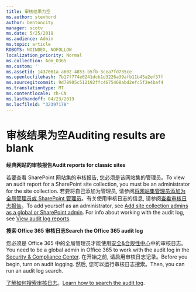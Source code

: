 ```yaml
---
title: 审核结果为空
ms.author: stevhord
author: bentoncity
manager: scotv
ms.date: 5/25/2018
ms.audience: Admin
ms.topic: article
ROBOTS: NOINDEX, NOFOLLOW
localization_priority: Normal
ms.collection: Adm_O365
ms.custom: ''
ms.assetid: 1437061a-a602-4853-b5fb-3cea7fd735ce
ms.openlocfilehash: 7b17f774e0241dcb1d3226a39afb11b45a2ef37f
ms.sourcegitcommit: 9d78905c512192ffc4675468abd2efc5f2e4baf4
ms.translationtype: MT
ms.contentlocale: zh-CN
ms.lasthandoff: 04/23/2019
ms.locfileid: "32397178"
---
```

# <a name="auditing-results-are-blank"></a><span data-ttu-id="8bad3-102">审核结果为空</span><span class="sxs-lookup"><span data-stu-id="8bad3-102">Auditing results are blank</span></span>

 <span data-ttu-id="8bad3-103">**经典网站的审核报告**</span><span class="sxs-lookup"><span data-stu-id="8bad3-103">**Audit reports for classic sites**</span></span>
  
<span data-ttu-id="8bad3-104">若要查看 SharePoint 网站集的审核报告, 您必须是该网站集的管理员。</span><span class="sxs-lookup"><span data-stu-id="8bad3-104">To view an audit report for a SharePoint site collection, you must be an administrator for the site collection.</span></span> <span data-ttu-id="8bad3-105">若要将自己添加为管理员, 请参阅[将网站集管理员添加为全局管理员或 SharePoint 管理员](https://go.microsoft.com/fwlink/?linkid=869390)。有关使用审核日志的信息, 请参阅[查看审核日志报告](https://go.microsoft.com/fwlink/?linkid=395237)。</span><span class="sxs-lookup"><span data-stu-id="8bad3-105">To add yourself as an administrator, see [Add site collection admins as a global or SharePoint admin](https://go.microsoft.com/fwlink/?linkid=869390). For info about working with the audit log, see [View audit log reports](https://go.microsoft.com/fwlink/?linkid=395237).</span></span> 
  
 <span data-ttu-id="8bad3-106">**搜索 Office 365 审核日志**</span><span class="sxs-lookup"><span data-stu-id="8bad3-106">**Search the Office 365 audit log**</span></span>
  
<span data-ttu-id="8bad3-107">您必须是 Office 365 中的全局管理员才能使用[安全&amp;合规性中心](https://protection.office.com)中的审核日志。</span><span class="sxs-lookup"><span data-stu-id="8bad3-107">You need to be a global admin in Office 365 to work with the audit log in the [Security &amp; Compliance Center](https://protection.office.com).</span></span> <span data-ttu-id="8bad3-108">在开始之前, 请启用审核日志记录。</span><span class="sxs-lookup"><span data-stu-id="8bad3-108">Before you begin, turn on audit logging.</span></span> <span data-ttu-id="8bad3-109">然后, 您可以运行审核日志搜索。</span><span class="sxs-lookup"><span data-stu-id="8bad3-109">Then, you can run an audit log search.</span></span> 
  
<span data-ttu-id="8bad3-110">[了解如何搜索审核日志](https://go.microsoft.com/fwlink/?linkid=708432)。</span><span class="sxs-lookup"><span data-stu-id="8bad3-110">[Learn how to search the audit log](https://go.microsoft.com/fwlink/?linkid=708432).</span></span>
  

